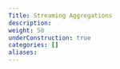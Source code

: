 ```yaml
---
Title: Streaming Aggregations
description:
weight: 50
underConstruction: true
categories: []
aliases:
---
```


